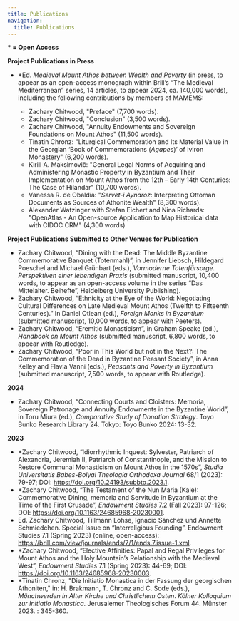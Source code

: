 ```yaml
---
title: Publications
navigation:
  title: Publications
---
```

**\* = Open Access**

**Project Publications in Press**

* \*Ed. *Medieval Mount Athos between Wealth and Poverty* (in press, to appear as an open-access monograph within Brill’s “The Medieval Mediterranean” series, 14 articles, to appear 2024, ca. 140,000 words), including the following contributions by members of MAMEMS:

  * Zachary Chitwood, "Preface"  (7,700 words).
  * Zachary Chitwood, "Conclusion" (3,500 words).
  * Zachary Chitwood, "Annuity Endowments and Sovereign Foundations on Mount Athos" (11,500 words).
  * Tinatin Chronz: "Liturgical Commemoration and Its Material Value in the Georgian ‘Book of Commemorations (*Agape*s)’ of Iviron Monastery" (6,200 words).
  * Kirill A. Maksimovič: "General Legal Norms of Acquiring and Administering Monastic Property in Byzantium and Their Implementation on Mount Athos from the 12th – Early 14th Centuries: The Case of Hilandar" (10,700 words).
  * Vanessa R. de Obaldía: "*Servet-i Aynaroz*: Interpreting Ottoman Documents as Sources of Athonite Wealth" (8,300 words).
  * Alexander Watzinger with Stefan Eichert and Nina Richards: "OpenAtlas - An Open-source Application to Map Historical data with CIDOC CRM" (4,300 words)

**Project Publications Submitted to Other Venues for Publication**

* Zachary Chitwood, “Dining with the Dead: The Middle Byzantine Commemorative Banquet (Totenmahl)”, in Jennifer Liebsch, Hildegard Poeschel and Michael Grünbart (eds.), *Vormoderne Totenfürsorge. Perspektiven einer lebendigen Praxis* (submitted manuscript, 10,400 words, to appear as an open-access volume in the series “Das Mittelalter. Beihefte”, Heidelberg University Publishing). 
* Zachary Chitwood, “Ethnicity at the Eye of the World: Negotiating Cultural Differences on Late Medieval Mount Athos (Twelfth to Fifteenth Centuries).” In Daniel Otlean (ed.), *Foreign Monks in Byzantium* (submitted manuscript, 10,000 words, to appear with Peeters).  
* Zachary Chitwood, “Eremitic Monasticism”, in Graham Speake (ed.), *Handbook on Mount Athos* (submitted manuscript, 6,800 words, to appear with Routledge).
* Zachary Chitwood, “Poor in This World but not in the Next?: The Commemoration of the Dead in Byzantine Peasant Society”, in Anna Kelley and Flavia Vanni (eds.), *Peasants and Poverty in Byzantium* (submitted manuscript, 7,500 words, to appear with Routledge). 

**2024**

* Zachary Chitwood, “Connecting Courts and Cloisters: Memoria, Sovereign Patronage and Annuity Endowments in the Byzantine World”, in Toru Miura (ed.), *Comparative Study of Donation Strategy*. Toyo Bunko Research Library 24. Tokyo: Toyo Bunko 2024: 13-32. 

**2023**

* \*Zachary Chitwood, “Idiorrhythmic Inquest: Sylvester, Patriarch of Alexandria, Jeremiah II, Patriarch of Constantinople, and the Mission to Restore Communal Monasticism on Mount Athos in the 1570s”, *Studia Universitatis Babes-Bolyai Theologia Orthodoxa Journal* 68/1 (2023): 79-97; DOI: <https://doi.org/10.24193/subbto.2023.1>.
* \*Zachary Chitwood,	“The Testament of the Nun Maria (Kale): Commemorative Dining, memoria and Servitude in Byzantium at the Time of the First Crusade”, *Endowment Studies* 7.2 (Fall 2023): 97-126; DOI: <https://doi.org/10.1163/24685968-20230001>.
* Ed. Zachary Chitwood, Tillmann Lohse, Ignacio Sánchez und Annette Schmiedchen. Special Issue on “Interreligious Founding”. Endowment Studies 7.1 (Spring 2023) (online, open-access): <https://brill.com/view/journals/ends/7/1/ends.7.issue-1.xml>.
* \*Zachary Chitwood, “Elective Affinities: Papal and Regal Privileges for Mount Athos and the Holy Mountain’s Relationship with the Medieval West”, *Endowment Studies* 7.1 (Spring 2023): 44-69; DOI: <https://doi.org/10.1163/24685968-20230003>.   
* \*Tinatin Chronz, "Die Initiatio Monastica in der Fassung der georgischen Athoniten," in: H. Brakmann, T. Chronz and C. Sode (eds.), *Mönchwerden in Alter Kirche und Christlichem Osten*. *Kölner Kolloquium zur Initiatio Monastica*. Jerusalemer Theologisches Forum 44. Münster 2023. : 345-360.
